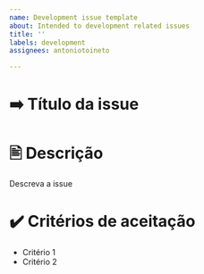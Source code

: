 ```yaml
---
name: Development issue template
about: Intended to development related issues
title: ''
labels: development
assignees: antoniotoineto

---
```


# ➡️ Título da issue

# 🖹 Descrição
Descreva a issue

# ✔️ Critérios de aceitação
- Critério 1
- Critério 2
